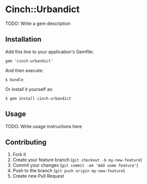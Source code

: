 # Cinch::Urbandict

TODO: Write a gem description

## Installation

Add this line to your application's Gemfile:

    gem 'cinch-urbandict'

And then execute:

    $ bundle

Or install it yourself as:

    $ gem install cinch-urbandict

## Usage

TODO: Write usage instructions here

## Contributing

1. Fork it
2. Create your feature branch (`git checkout -b my-new-feature`)
3. Commit your changes (`git commit -am 'Add some feature'`)
4. Push to the branch (`git push origin my-new-feature`)
5. Create new Pull Request

